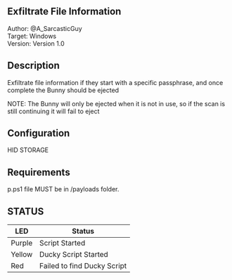 ## Exfiltrate File Information

Author: @A_SarcasticGuy     
Target: Windows     
Version: Version 1.0

## Description

Exfiltrate file information if they start with a specific passphrase, and once complete the Bunny should be ejected

NOTE: The Bunny will only be ejected when it is not in use, so if the scan is still continuing it will fail to eject

## Configuration

HID STORAGE

## Requirements

p.ps1 file MUST be in /payloads folder.

## STATUS

| LED              | Status                                |
| ---------------- | ------------------------------------- |
| Purple           | Script Started                        |
| Yellow           | Ducky Script Started                  |
| Red              | Failed to find Ducky Script           |
